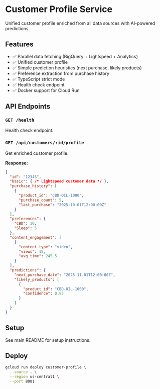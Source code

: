 # Customer Profile Service

Unified customer profile enriched from all data sources with AI-powered predictions.

## Features

- ✅ Parallel data fetching (BigQuery + Lightspeed + Analytics)
- ✅ Unified customer profile
- ✅ Simple prediction heuristics (next purchase, likely products)
- ✅ Preference extraction from purchase history
- ✅ TypeScript strict mode
- ✅ Health check endpoint
- ✅ Docker support for Cloud Run

## API Endpoints

### `GET /health`

Health check endpoint.

### `GET /api/customers/:id/profile`

Get enriched customer profile.

**Response:**

```json
{
  "id": "12345",
  "basic": { /* Lightspeed customer data */ },
  "purchase_history": [
    {
      "product_id": "CBD-OIL-1000",
      "purchase_count": 5,
      "last_purchase": "2025-10-01T12:00:00Z"
    }
  ],
  "preferences": {
    "CBD": 10,
    "Sleep": 5
  },
  "content_engagement": [
    {
      "content_type": "video",
      "views": 15,
      "avg_time": 245.5
    }
  ],
  "predictions": {
    "next_purchase_date": "2025-11-01T12:00:00Z",
    "likely_products": [
      {
        "product_id": "CBD-OIL-1000",
        "confidence": 0.85
      }
    ]
  }
}
```

## Setup

See main README for setup instructions.

## Deploy

```bash
gcloud run deploy customer-profile \
  --source . \
  --region us-central1 \
  --port 8081
```
